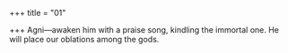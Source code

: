 +++
title = "01"

+++
Agni—awaken him with a praise song, kindling the immortal one. He will place our oblations among the gods.  